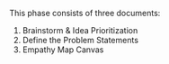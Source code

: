 This phase consists of three documents:
1) Brainstorm & Idea Prioritization
2) Define the Problem Statements
3) Empathy Map Canvas
